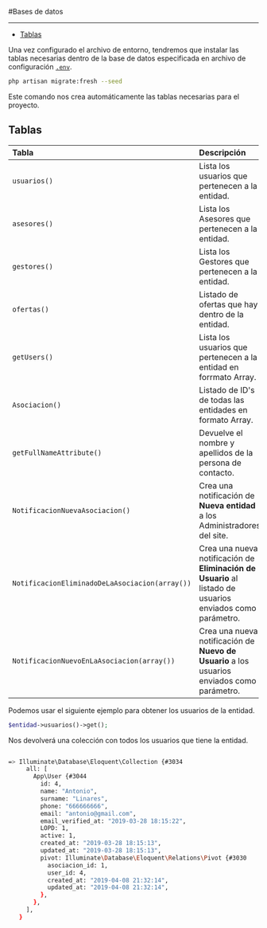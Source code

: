 #Bases de datos

---

- [Tablas](#tablas)

Una vez configurado el archivo de entorno, tendremos que instalar las tablas necesarias dentro de la base de datos especificada en archivo de configuración [`.env`](/docs/{{version}}/configuracion).

```bash
php artisan migrate:fresh --seed
```

Este comando nos crea automáticamente las tablas necesarias para el proyecto.

<a name="tablas"></a>

## Tablas



| Tabla                                          | Descripción                                                                                               |
| :--------------------------------------------- | :-------------------------------------------------------------------------------------------------------- |
| `usuarios()`                                   | Lista los usuarios que pertenecen a la entidad.                                                           |
| `asesores()`                                   | Lista los Asesores que pertenecen a la entidad.                                                           |
| `gestores()`                                   | Lista los Gestores que pertenecen a la entidad.                                                           |
| `ofertas()`                                    | Listado de ofertas que hay dentro de la entidad.                                                          |
| `getUsers()`                                   | Lista los usuarios que pertenecen a la entidad en forrmato Array.                                         |
| `Asociacion()`                                 | Listado de ID's de todas las entidades en formato Array.                                                  |
| `getFullNameAttribute()`                       | Devuelve el nombre y apellidos de la persona de contacto.                                                 |
| `NotificacionNuevaAsociacion()`                | Crea una notificación de **Nueva entidad** a los Administradores del site.                                |
| `NotificacionEliminadoDeLaAsociacion(array())` | Crea una nueva notificación de **Eliminación de Usuario** al listado de usuarios enviados como parámetro. |
| `NotificacionNuevoEnLaAsociacion(array())`     | Crea una nueva notificación de **Nuevo de Usuario** a los usuarios enviados como parámetro.               |

Podemos usar el siguiente ejemplo para obtener los usuarios de la entidad.

```php
$entidad->usuarios()->get();
```

Nos devolverá una colección con todos los usuarios que tiene la entidad.

```bash

=> Illuminate\Database\Eloquent\Collection {#3034
     all: [
       App\User {#3044
         id: 4,
         name: "Antonio",
         surname: "Linares",
         phone: "666666666",
         email: "antonio@gmail.com",
         email_verified_at: "2019-03-28 18:15:22",
         LOPD: 1,
         active: 1,
         created_at: "2019-03-28 18:15:13",
         updated_at: "2019-03-28 18:15:13",
         pivot: Illuminate\Database\Eloquent\Relations\Pivot {#3030
           asociacion_id: 1,
           user_id: 4,
           created_at: "2019-04-08 21:32:14",
           updated_at: "2019-04-08 21:32:14",
         },
       },
     ],
   }
```
